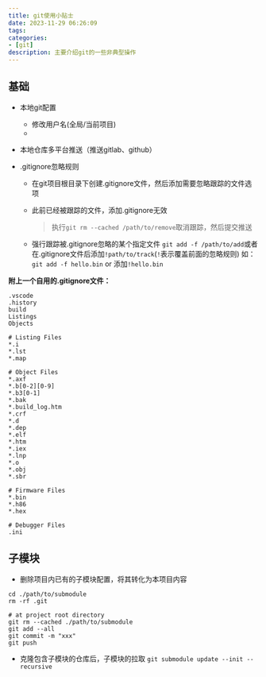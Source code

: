```yaml
---
title: git使用小贴士
date: 2023-11-29 06:26:09
tags:
categories:
- [git]
description: 主要介绍git的一些非典型操作
---
```



## 基础

- 本地git配置
    - 修改用户名(全局/当前项目)
    - 


- 本地仓库多平台推送（推送gitlab、github）


- .gitignore忽略规则
    - 在git项目根目录下创建.gitignore文件，然后添加需要忽略跟踪的文件选项
    - 此前已经被跟踪的文件，添加.gitignore无效
        >执行`git rm --cached /path/to/remove`取消跟踪，然后提交推送

    - 强行跟踪被.gitignore忽略的某个指定文件
    `git add -f /path/to/add`或者 在.gitignore文件后添加`!path/to/track`(`!`表示覆盖前面的忽略规则)
    如：`git add -f hello.bin` or 添加`!hello.bin`

__附上一个自用的.gitignore文件：__
```
.vscode
.history
build
Listings
Objects

# Listing Files
*.i
*.lst
*.map

# Object Files
*.axf
*.b[0-2][0-9]
*.b3[0-1]
*.bak
*.build_log.htm
*.crf
*.d
*.dep
*.elf
*.htm
*.iex
*.lnp
*.o
*.obj
*.sbr

# Firmware Files
*.bin
*.h86
*.hex

# Debugger Files
.ini
```
## 子模块

- 删除项目内已有的子模块配置，将其转化为本项目内容
```    
cd ./path/to/submodule
rm -rf .git

# at project root directory
git rm --cached ./path/to/submodule
git add --all
git commit -m "xxx"
git push
```

- 克隆包含子模块的仓库后，子模块的拉取
    `git submodule update --init --recursive`



